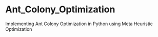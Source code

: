 # Ant_Colony_Optimization
Implementing Ant Colony Optimization in Python using Meta Heuristic Optimization
